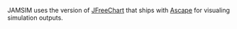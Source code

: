 JAMSIM uses the version of [JFreeChart](http://www.jfree.org/jfreechart/) that ships with [Ascape](Ascape.md) for visualing simulation outputs.